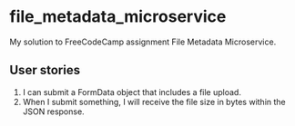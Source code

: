 # file_metadata_microservice
My solution to FreeCodeCamp assignment File Metadata Microservice.

## User stories
1. I can submit a FormData object that includes a file upload.
2. When I submit something, I will receive the file size in bytes within the JSON response.
